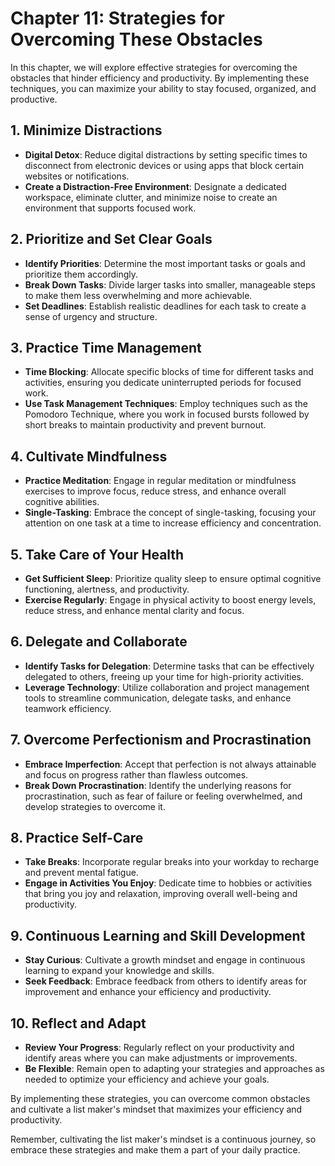 Chapter 11: Strategies for Overcoming These Obstacles
=====================================================

In this chapter, we will explore effective strategies for overcoming the obstacles that hinder efficiency and productivity. By implementing these techniques, you can maximize your ability to stay focused, organized, and productive.

**1. Minimize Distractions**
----------------------------

* **Digital Detox**: Reduce digital distractions by setting specific times to disconnect from electronic devices or using apps that block certain websites or notifications.
* **Create a Distraction-Free Environment**: Designate a dedicated workspace, eliminate clutter, and minimize noise to create an environment that supports focused work.

**2. Prioritize and Set Clear Goals**
-------------------------------------

* **Identify Priorities**: Determine the most important tasks or goals and prioritize them accordingly.
* **Break Down Tasks**: Divide larger tasks into smaller, manageable steps to make them less overwhelming and more achievable.
* **Set Deadlines**: Establish realistic deadlines for each task to create a sense of urgency and structure.

**3. Practice Time Management**
-------------------------------

* **Time Blocking**: Allocate specific blocks of time for different tasks and activities, ensuring you dedicate uninterrupted periods for focused work.
* **Use Task Management Techniques**: Employ techniques such as the Pomodoro Technique, where you work in focused bursts followed by short breaks to maintain productivity and prevent burnout.

**4. Cultivate Mindfulness**
----------------------------

* **Practice Meditation**: Engage in regular meditation or mindfulness exercises to improve focus, reduce stress, and enhance overall cognitive abilities.
* **Single-Tasking**: Embrace the concept of single-tasking, focusing your attention on one task at a time to increase efficiency and concentration.

**5. Take Care of Your Health**
-------------------------------

* **Get Sufficient Sleep**: Prioritize quality sleep to ensure optimal cognitive functioning, alertness, and productivity.
* **Exercise Regularly**: Engage in physical activity to boost energy levels, reduce stress, and enhance mental clarity and focus.

**6. Delegate and Collaborate**
-------------------------------

* **Identify Tasks for Delegation**: Determine tasks that can be effectively delegated to others, freeing up your time for high-priority activities.
* **Leverage Technology**: Utilize collaboration and project management tools to streamline communication, delegate tasks, and enhance teamwork efficiency.

**7. Overcome Perfectionism and Procrastination**
-------------------------------------------------

* **Embrace Imperfection**: Accept that perfection is not always attainable and focus on progress rather than flawless outcomes.
* **Break Down Procrastination**: Identify the underlying reasons for procrastination, such as fear of failure or feeling overwhelmed, and develop strategies to overcome it.

**8. Practice Self-Care**
-------------------------

* **Take Breaks**: Incorporate regular breaks into your workday to recharge and prevent mental fatigue.
* **Engage in Activities You Enjoy**: Dedicate time to hobbies or activities that bring you joy and relaxation, improving overall well-being and productivity.

**9. Continuous Learning and Skill Development**
------------------------------------------------

* **Stay Curious**: Cultivate a growth mindset and engage in continuous learning to expand your knowledge and skills.
* **Seek Feedback**: Embrace feedback from others to identify areas for improvement and enhance your efficiency and productivity.

**10. Reflect and Adapt**
-------------------------

* **Review Your Progress**: Regularly reflect on your productivity and identify areas where you can make adjustments or improvements.
* **Be Flexible**: Remain open to adapting your strategies and approaches as needed to optimize your efficiency and achieve your goals.

By implementing these strategies, you can overcome common obstacles and cultivate a list maker's mindset that maximizes your efficiency and productivity.

Remember, cultivating the list maker's mindset is a continuous journey, so embrace these strategies and make them a part of your daily practice.
